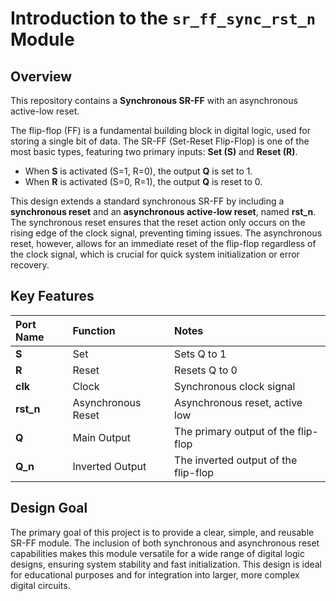 # Introduction to the `sr_ff_sync_rst_n` Module

## Overview
This repository contains a **Synchronous SR-FF** with an asynchronous active-low reset.

The flip-flop (FF) is a fundamental building block in digital logic, used for storing a single bit of data. The SR-FF (Set-Reset Flip-Flop) is one of the most basic types, featuring two primary inputs: **Set (S)** and **Reset (R)**.

* When **S** is activated (S=1, R=0), the output **Q** is set to 1.
* When **R** is activated (S=0, R=1), the output **Q** is reset to 0.

This design extends a standard synchronous SR-FF by including a **synchronous reset** and an **asynchronous active-low reset**, named **rst_n**. The synchronous reset ensures that the reset action only occurs on the rising edge of the clock signal, preventing timing issues. The asynchronous reset, however, allows for an immediate reset of the flip-flop regardless of the clock signal, which is crucial for quick system initialization or error recovery.

## Key Features

| Port Name | Function | Notes |
| :--- | :--- | :--- |
| **S** | Set | Sets Q to 1 |
| **R** | Reset | Resets Q to 0 |
| **clk** | Clock | Synchronous clock signal |
| **rst_n** | Asynchronous Reset | Asynchronous reset, active low |
| **Q** | Main Output | The primary output of the flip-flop |
| **Q_n** | Inverted Output | The inverted output of the flip-flop |

## Design Goal
The primary goal of this project is to provide a clear, simple, and reusable SR-FF module. The inclusion of both synchronous and asynchronous reset capabilities makes this module versatile for a wide range of digital logic designs, ensuring system stability and fast initialization. This design is ideal for educational purposes and for integration into larger, more complex digital circuits.
